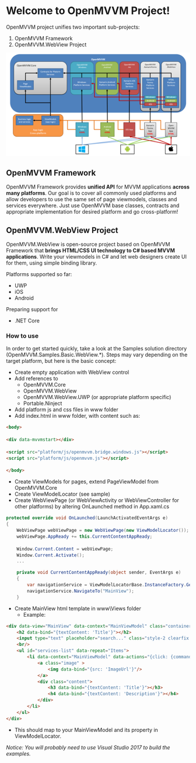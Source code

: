 # Welcome to OpenMVVM Project!

OpenMVVM project unifies two important sub-projects:

1. OpenMVVM Framework
2. OpenMVVM.WebView Project

![OpenMVVM architecture diagram](https://raw.githubusercontent.com/BananaBytes/openmvvm/master/doc/images/OpenMVVM_diagram.PNG)

## OpenMVVM Framework

OpenMVVM Framework provides **unified API** for MVVM applications **across many platforms**.
Our goal is to cover all commonly used platforms and allow developers to use the same set of page viewmodels, classes and services everywhere.
Just use OpenMVVM base classes, contracts and appropriate implementation for desired platform and go cross-platform!

## OpenMVVM.WebView Project

OpenMVVM.WebView is open-source project based on OpenMVVM Framework that **brings HTML/CSS UI technology to C# based MVVM applications**.
Write your viewmodels in C# and let web designers create UI for them, using simple binding library.

Platforms supported so far:

* UWP
* iOS
* Android

Preparing support for
* .NET Core

### How to use

In order to get started quickly, take a look at the Samples solution directory (OpenMVVM.Samples.Basic.WebView.*). Steps may vary depending on the target platform, but here is the basic concept:

* Create empty application with WebView control
* Add references to
  * OpenMVVM.Core
  * OpenMVVM.WebView
  * OpenMVVM.WebView.UWP (or appropriate platform specific)
  * Portable.Ninject
* Add platform js and css files in www folder
* Add index.html in www folder, with content such as:

```html
<body>

<div data-mvvmstart></div>

<script src="platform/js/openmvvm.bridge.windows.js"></script>
<script src="platform/js/openmvvm.js"></script>

</body>
```

* Create ViewModels for pages, extend PageViewModel from OpenMVVM.Core
* Create ViewModelLocator (see sample)
* Create WebViewPage (or WebViewActivity or WebViewController for other platforms) by altering OnLaunched method in App.xaml.cs

```csharp
protected override void OnLaunched(LaunchActivatedEventArgs e)
{
    WebViewPage webViewPage = new WebViewPage(new ViewModelLocator());
    webViewPage.AppReady += this.CurrentContentAppReady;

    Window.Current.Content = webViewPage;
    Window.Current.Activate();
    ...
```
```csharp
    private void CurrentContentAppReady(object sender, EventArgs e)
    {
        var navigationService = ViewModelLocatorBase.InstanceFactory.GetInstance<INavigationService>();
        navigationService.NavigateTo("MainView");
    }
```

* Create MainView html template in www\Views folder
  * Example:

```html
<div data-view="MainView" data-context="MainViewModel" class="container">
    <h2 data-bind="{textContent: 'Title'}"></h2>
    <input type="text" placeholder="search..." class="style-2 clearfix focus" id="search" data-bind="{value: 'SearchInput'}">
    <br/>
    <ul id="services-list" data-repeat="Items">
        <li data-context="MainViewModel" data-actions="{click: {command: 'NavigateToItemCommand', parameter: context}}">
            <a class="image" >
                <img data-bind="{src: 'ImageUrl'}"/>
            </a>
            <div class="content">
                <h3 data-bind="{textContent: 'Title'}"></h3>
                <h4 data-bind="{textContent: 'Description'}"></h4>
            </div>
        </li>
    </ul>
</div>
```

* This should map to your MainViewModel and its property in ViewModelLocator.

*Notice: You will probably need to use Visual Studio 2017 to build the examples.*